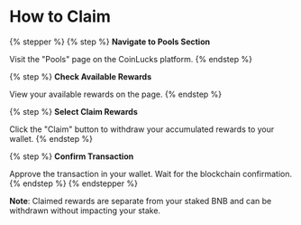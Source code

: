 # How to Claim

{% stepper %}
{% step %}
**Navigate to Pools Section**

Visit the "Pools" page on the CoinLucks platform.
{% endstep %}

{% step %}
**Check Available Rewards**

View your available rewards on the page.
{% endstep %}

{% step %}
**Select Claim Rewards**

Click the "Claim" button to withdraw your accumulated rewards to your wallet.
{% endstep %}

{% step %}
**Confirm Transaction**

Approve the transaction in your wallet. Wait for the blockchain confirmation.
{% endstep %}
{% endstepper %}

**Note**: Claimed rewards are separate from your staked BNB and can be withdrawn without impacting your stake.

